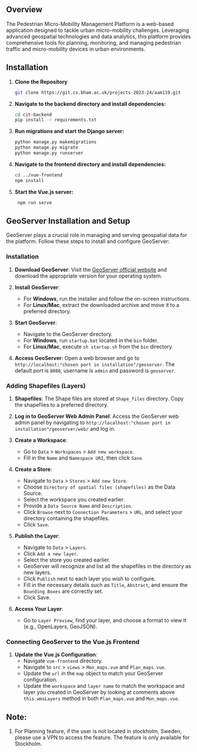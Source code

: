 ## Overview
The Pedestrian Micro-Mobility Management Platform is a web-based application designed to tackle urban micro-mobility challenges. Leveraging advanced geospatial technologies and data analytics, this platform provides comprehensive tools for planning, monitoring, and managing pedestrian traffic and micro-mobility devices in urban environments.

## Installation
1. **Clone the Repository**
   ```bash
   git clone https://git.cs.bham.ac.uk/projects-2023-24/aam119.git

2. **Navigate to the backend directory and install dependencies:**
   ```bash
   cd cit-backend
   pip install -r requirements.txt
   
3. **Run migrations and start the Django server:**
   ```bash
   python manage.py makemigrations
   python manage.py migrate
   python manage.py runserver
   
4. **Navigate to the frontend directory and install dependencies:**
   ```bash
   cd ../vue-frontend
   npm install
   
5. **Start the Vue.js server:**
   ```bash
    npm run serve
   
## GeoServer Installation and Setup

GeoServer plays a crucial role in managing and serving geospatial data for the platform. Follow these steps to install and configure GeoServer:

### Installation

1. **Download GeoServer**: Visit the [GeoServer official website](http://geoserver.org/download/) and download the appropriate version for your operating system.

2. **Install GeoServer**: 
   - For **Windows**, run the installer and follow the on-screen instructions.
   - For **Linux/Mac**, extract the downloaded archive and move it to a preferred directory.

3. **Start GeoServer**:
   - Navigate to the GeoServer directory.
   - For **Windows**, run `startup.bat` located in the `bin` folder.
   - For **Linux/Mac**, execute `sh startup.sh` from the `bin` directory.

4. **Access GeoServer**: Open a web browser and go to `http://localhost:"chosen port in installation"/geoserver`. The default port is `8080`, username is `admin` and password is `geoserver`.

### Adding Shapefiles (Layers)

1. **Shapefiles**: The Shape files are stored at `Shape_files` directory. Copy the shapefiles to a preferred directory.               

2. **Log in to GeoServer Web Admin Panel**: Access the GeoServer web admin panel by navigating to `http://localhost:"chosen port in installation"/geoserver/web/` and log in.

3. **Create a Workspace**: 
   - Go to `Data` > `Workspaces` > `Add new workspace`.
   - Fill in the `Name` and `Namespace URI`, then click `Save`.

4. **Create a Store**:
   - Navigate to `Data` > `Stores` > `Add new Store`.
   - Choose `Directory of spatial files (shapefiles)` as the Data Source.
   - Select the workspace you created earlier.
   - Provide a `Data Source Name` and `Description`.
   - Click `Browse` next to `Connection Parameters` > `URL`, and select your directory containing the shapefiles.
   - Click `Save`.

5. **Publish the Layer**:
   - Navigate to `Data` > `Layers`.
   - Click `Add a new layer`.
   - Select the store you created earlier.
   - GeoServer will recognize and list all the shapefiles in the directory as new layers.
   - Click `Publish` next to each layer you wish to configure.
   - Fill in the necessary details such as `Title`, `Abstract`, and ensure the `Bounding Boxes` are correctly set.
   - Click Save.

6. **Access Your Layer**:
   - Go to `Layer Preview`, find your layer, and choose a format to view it (e.g., OpenLayers, GeoJSON).

### Connecting GeoServer to the Vue.js Frontend

1. **Update the Vue.js Configuration**:
   - Navigate `vue-frontend` directory.
   - Navigate to `src` > `views` > `Mon_maps.vue` and `Plan_maps.vue`.
   - Update the `url` in the `map` object to match your GeoServer configuration.
   - Update the `workspace` and `layer name` to match the workspace and layer you created in GeoServer by looking at comments above `this.wmsLayers` method in both `Plan_maps.vue` and `Mon_maps.vue`.

## Note:
1. For Planning feature, if the user is not located in stockholm, Sweden, please use a VPN to access the feature. The feature is only available for Stockholm.
